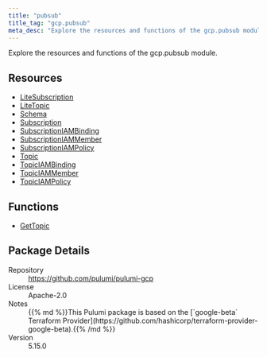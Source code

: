 ```yaml
---
title: "pubsub"
title_tag: "gcp.pubsub"
meta_desc: "Explore the resources and functions of the gcp.pubsub module."
---
```


<!-- WARNING: this file was generated by Pulumi Docs Generator. -->
<!-- Do not edit by hand unless you're certain you know what you are doing! -->

Explore the resources and functions of the gcp.pubsub module.

<h2 id="resources">Resources</h2>
<ul class="api">
    <li><a href="litesubscription" title="LiteSubscription"><span class="symbol resource"></span>LiteSubscription</a></li>
    <li><a href="litetopic" title="LiteTopic"><span class="symbol resource"></span>LiteTopic</a></li>
    <li><a href="schema" title="Schema"><span class="symbol resource"></span>Schema</a></li>
    <li><a href="subscription" title="Subscription"><span class="symbol resource"></span>Subscription</a></li>
    <li><a href="subscriptioniambinding" title="SubscriptionIAMBinding"><span class="symbol resource"></span>SubscriptionIAMBinding</a></li>
    <li><a href="subscriptioniammember" title="SubscriptionIAMMember"><span class="symbol resource"></span>SubscriptionIAMMember</a></li>
    <li><a href="subscriptioniampolicy" title="SubscriptionIAMPolicy"><span class="symbol resource"></span>SubscriptionIAMPolicy</a></li>
    <li><a href="topic" title="Topic"><span class="symbol resource"></span>Topic</a></li>
    <li><a href="topiciambinding" title="TopicIAMBinding"><span class="symbol resource"></span>TopicIAMBinding</a></li>
    <li><a href="topiciammember" title="TopicIAMMember"><span class="symbol resource"></span>TopicIAMMember</a></li>
    <li><a href="topiciampolicy" title="TopicIAMPolicy"><span class="symbol resource"></span>TopicIAMPolicy</a></li>
</ul>

<h2 id="functions">Functions</h2>
<ul class="api">
    <li><a href="gettopic" title="GetTopic"><span class="symbol function"></span>GetTopic</a></li>
</ul>

<h2 id="package-details">Package Details</h2>
<dl class="package-details">
	<dt>Repository</dt>
	<dd><a href="https://github.com/pulumi/pulumi-gcp">https://github.com/pulumi/pulumi-gcp</a></dd>
	<dt>License</dt>
	<dd>Apache-2.0</dd>
	<dt>Notes</dt>
	<dd>{{% md %}}This Pulumi package is based on the [`google-beta` Terraform Provider](https://github.com/hashicorp/terraform-provider-google-beta).{{% /md %}}</dd>
	<dt>Version</dt>
	<dd>5.15.0</dd>
</dl>

